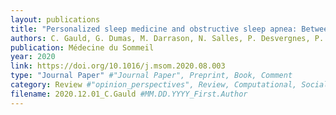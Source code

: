 ```yaml
---
layout: publications
title: "Personalized sleep medicine and obstructive sleep apnea: Between precision and stratification"
authors: C. Gauld, G. Dumas, M. Darrason, N. Salles, P. Desvergnes, P. Philip, J.-A
publication: Médecine du Sommeil
year: 2020
link: https://doi.org/10.1016/j.msom.2020.08.003
type: "Journal Paper" #"Journal Paper", Preprint, Book, Comment
category: Review #"opinion_perspectives", Review, Computational, Social Cognitive and Affective Neuroscience, Experimental
filename: 2020.12.01_C.Gauld #MM.DD.YYYY_First.Author
---
```

